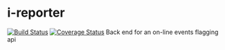 # i-reporter
[![Build Status](https://travis-ci.com/Anguandia/iReporter_app.svg?branch=develop)](https://travis-ci.com/Anguandia/iReporter_app)
[![Coverage Status](https://coveralls.io/repos/github/Anguandia/i-reporter/badge.svg?branch=develop)](https://coveralls.io/github/Anguandia/i-reporter?branch=develop)
Back end for an on-line events flagging api
